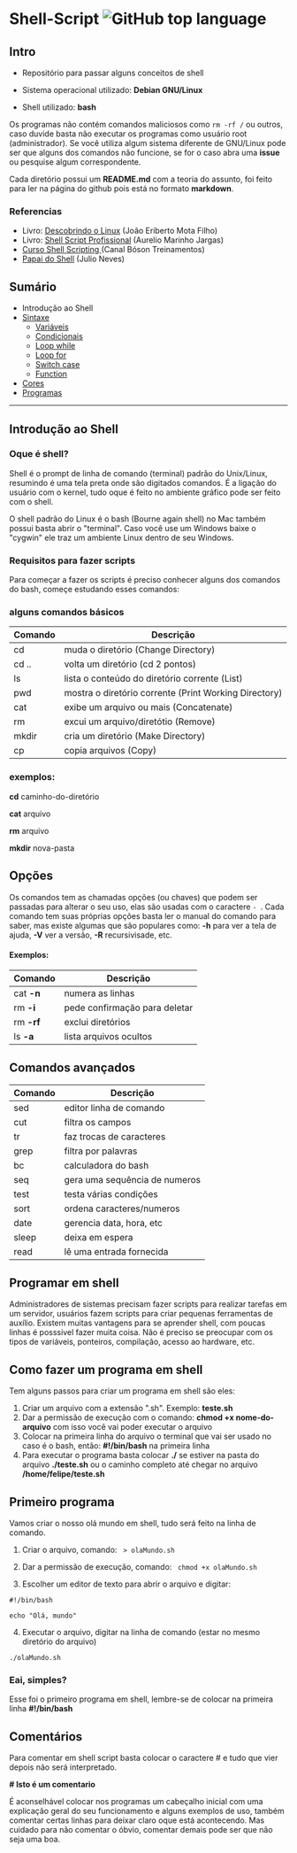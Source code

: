 # Shell-Script ![GitHub top language](https://img.shields.io/github/languages/top/Felipe-Santos97/Shell-Script)

## Intro

* Repositório para passar alguns conceitos de shell 

* Sistema operacional utilizado: **Debian GNU/Linux** 

* Shell utilizado: **bash**

 Os programas não contém comandos maliciosos como `rm -rf /` ou outros, caso duvide basta não executar os programas como usuário root (administrador).
Se você utiliza algum sistema diferente de GNU/Linux pode ser que alguns dos comandos não funcione, se for o caso abra uma **issue** ou pesquise algum correspondente.

Cada diretório possui um **README.md** com a teoria do assunto, foi feito para ler na página do github pois está no formato **markdown**.

### Referencias
* Livro: [Descobrindo o Linux](https://novatec.com.br/livros/linux-3ed/) (João Eriberto Mota Filho)
* Livro: [Shell Script Profissional](https://www.shellscript.com.br/) (Aurelio Marinho Jargas)
* [ Curso Shell Scripting ](https://www.youtube.com/watch?v=EOLPUc6oo-w&list=PLucm8g_ezqNrYgjXC8_CgbvHbvI7dDfhs) (Canal Bóson Treinamentos)
* [Papai do Shell](https://www.youtube.com/channel/UCpIYXOF825aX8qq77xnTCLQ) (Julio Neves)

## Sumário
* Introdução ao Shell
* [Sintaxe](https://github.com/Felipe-Santos97/Shell-Script/tree/main/sintaxe)
  * [Variáveis](https://github.com/Felipe-Santos97/Shell-Script/tree/main/sintaxe/variaveis)
  * [Condicionais](https://github.com/Felipe-Santos97/Shell-Script/tree/main/sintaxe/condicionais)
  * [Loop while](https://github.com/Felipe-Santos97/Shell-Script/tree/main/sintaxe/loop_while)
  * [Loop for](https://github.com/Felipe-Santos97/Shell-Script/tree/main/sintaxe/loop_for)
  * [Switch case](https://github.com/Felipe-Santos97/Shell-Script/tree/main/sintaxe/switch_case)
  * [Function](https://github.com/Felipe-Santos97/Shell-Script/tree/main/sintaxe/function)
* [Cores](https://github.com/Felipe-Santos97/Shell-Script/tree/main/cores)
* [Programas](https://github.com/Felipe-Santos97/Shell-Script/tree/main/programas)  
  
  
***
## Introdução ao Shell  

### Oque é shell?
Shell é o prompt de linha de comando (terminal) padrão do Unix/Linux, resumindo é uma tela preta onde são digitados comandos.
É a ligação do usuário com o kernel, tudo oque é feito no ambiente gráfico pode ser feito com o shell. 

O shell padrão do Linux é o bash (Bourne again shell) no Mac também possui basta abrir o "terminal". Caso você use um Windows baixe o "cygwin" ele traz um ambiente Linux 
dentro de seu Windows.


### Requisitos para fazer scripts
Para começar a fazer os scripts é preciso conhecer alguns dos comandos do bash, começe estudando esses comandos:

### alguns comandos básicos
Comando | Descrição
--------|------------
 cd | muda o diretório (Change Directory)
 cd .. | volta um diretório (cd 2 pontos)
 ls | lista o conteúdo do diretório corrente (List) 
 pwd | mostra o diretório corrente (Print Working Directory)
 cat | exibe um arquivo ou mais (Concatenate)
 rm | excui um arquivo/diretótio (Remove)
 mkdir | cria um diretório (Make Directory)
 cp | copia arquivos (Copy)

### exemplos:
**cd** caminho-do-diretório

**cat** arquivo 

**rm** arquivo 

**mkdir** nova-pasta

## Opções 
Os comandos tem as chamadas opções (ou chaves) que podem ser passadas para alterar o seu uso, elas são usadas com o caractere `- `.
Cada comando tem suas próprias opções basta ler o manual do comando para saber, mas existe algumas que são populares como:
**-h** para ver a tela de ajuda, **-V** ver a versão, **-R** recursivisade, etc.

#### Exemplos:


Comando     | Descrição 
----------- | -------
cat **-n**  | numera as linhas
rm **-i**   | pede confirmação para deletar
rm **-rf**  | exclui diretórios
ls **-a**   | lista arquivos ocultos




## Comandos avançados


Comando | Descrição 
-------- | ----------
sed  | editor linha de comando
cut  | filtra os campos
tr   | faz trocas de caracteres
grep | filtra por palavras
bc   | calculadora do bash
seq  | gera uma sequência de numeros
test | testa várias condições
sort | ordena caracteres/numeros
date | gerencia data, hora, etc
sleep | deixa em espera
read  | lê uma entrada fornecida

## Programar em shell
Administradores de sistemas precisam fazer scripts para realizar tarefas em um servidor, usuários fazem scripts para criar pequenas ferramentas de auxílio.
Existem muitas vantagens para se aprender shell, com poucas linhas é posssivel fazer muita coisa.
Não é preciso se preocupar com os tipos de variáveis, ponteiros, compilação, acesso ao hardware, etc. 

## Como fazer um programa em shell
Tem alguns passos para criar um programa em shell são eles:

1. Criar um arquivo com a extensão ".sh". Exemplo: **teste.sh**
2. Dar a permissão de execução com o comando: **chmod +x nome-do-arquivo** com isso você vai poder executar o arquivo
3. Colocar na primeira linha do arquivo o terminal que vai ser usado no caso é o bash, então: **#!/bin/bash** na primeira linha
4. Para executar o programa basta colocar **./** se estiver na pasta do arquivo **./teste.sh** ou o caminho completo até chegar no arquivo **/home/felipe/teste.sh**

## Primeiro programa
Vamos criar o nosso olá mundo em shell, tudo será feito na linha de comando.

1. Criar o arquivo, comando: ` > olaMundo.sh`
 
2. Dar a permissão de execução, comando: ` chmod +x olaMundo.sh` 
 
3. Escolher um editor de texto para abrir o arquivo e digitar:

```
#!/bin/bash

echo "Olá, mundo"

```
4. Executar o arquivo, digitar na linha de comando (estar no mesmo diretório do arquivo)


`./olaMundo.sh`

### Eai, simples?
Esse foi o primeiro programa em shell, lembre-se de colocar na primeira linha **#!/bin/bash**

## Comentários 
Para comentar em shell script basta colocar o caractere # e tudo que vier depois não será interpretado. 

**# Isto é um comentario**

É aconselhável colocar nos programas um cabeçalho inicial com uma explicação geral do seu funcionamento e alguns exemplos de uso,
também comentar certas linhas para deixar claro oque está acontecendo. Mas cuidado para não comentar o óbvio, comentar demais pode ser que não seja uma boa.  
